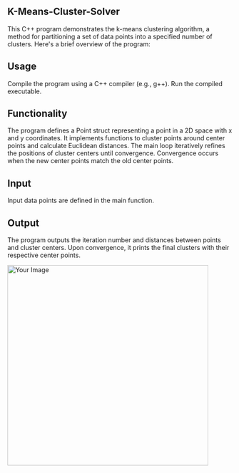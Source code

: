 ## K-Means-Cluster-Solver
This C++ program demonstrates the k-means clustering algorithm, a method for partitioning a set of data points into a specified number of clusters. Here's a brief overview of the program:

## Usage
Compile the program using a C++ compiler (e.g., g++).
Run the compiled executable.

## Functionality
The program defines a Point struct representing a point in a 2D space with x and y coordinates.
It implements functions to cluster points around center points and calculate Euclidean distances.
The main loop iteratively refines the positions of cluster centers until convergence.
Convergence occurs when the new center points match the old center points.

## Input
Input data points are defined in the main function.

## Output
The program outputs the iteration number and distances between points and cluster centers.
Upon convergence, it prints the final clusters with their respective center points.

<img src="https://github.com/thomas-martin-uf/K-Means-Cluster-Solver/assets/109101463/7ea7dc25-b5f7-4d2a-857e-1a3fe357d47f)https://github.com/thomas-martin-uf/K-Means-Cluster-Solver/assets/109101463/7ea7dc25-b5f7-4d2a-857e-1a3fe357d47f" alt="Your Image" style="width: 450px;">
